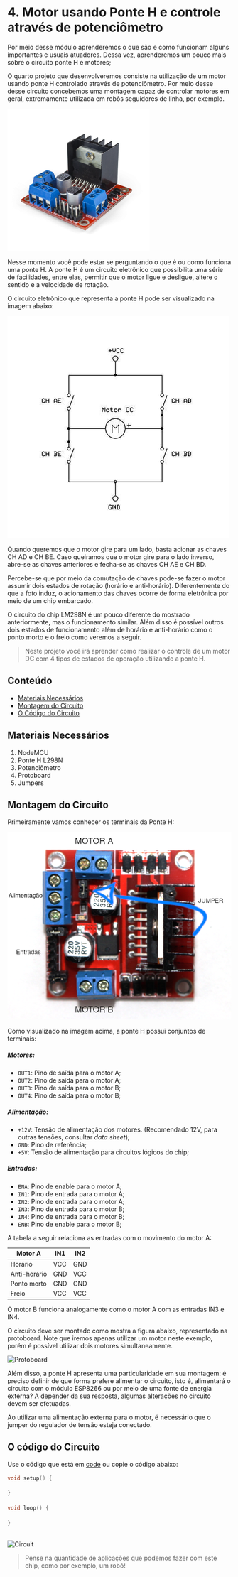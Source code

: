 # 4. Motor usando Ponte H e controle através de potenciômetro

Por meio desse módulo aprenderemos o que são e como funcionam alguns importantes e usuais atuadores. Dessa vez, aprenderemos um pouco mais sobre o circuito ponte H e motores;

O quarto projeto que desenvolveremos consiste na utilização de um motor usando ponte H controlado através de potenciômetro. Por meio desse desse circuito concebemos uma montagem capaz de controlar motores em geral, extremamente utilizada em robôs seguidores de linha, por exemplo.

![Ponte H](assets/pontehimagem.png)

Nesse momento você pode estar se perguntando o que é ou como funciona uma ponte H. A ponte H é um circuito eletrônico que possibilita uma série de facilidades, entre elas, permitir que o motor ligue e desligue, altere o sentido e a velocidade de rotação.

O circuito eletrônico que representa a ponte H pode ser visualizado na imagem abaixo:

![Ponte H circuito](assets/circuito.jpg)

Quando queremos que o motor gire para um lado, basta acionar as chaves CH AD e CH BE. Caso queiramos que o motor gire para o lado inverso, abre-se as chaves anteriores e fecha-se as chaves CH AE e CH BD.

Percebe-se que por meio da comutação de chaves pode-se fazer o motor assumir dois estados de rotação (horário e anti-horário). Diferentemente do que a foto induz, o acionamento das chaves ocorre de forma eletrônica por meio de um chip embarcado.

O circuito do chip LM298N é um pouco diferente do mostrado anteriormente, mas o funcionamento similar. Além disso é possível outros dois estados de funcionamento além de horário e anti-horário como o ponto morto e o freio como veremos a seguir.

> Neste projeto você irá aprender como realizar o controle de um motor DC com 4 tipos de estados de operação utilizando a ponte H.

## Conteúdo
- [Materiais Necessários](#materiais-necessários)
- [Montagem do Circuito](#montagem-do-circuito)
- [O Código do Circuito](#o-c&oacute;digo-do-circuito)

## Materiais Necessários
1. NodeMCU
2. Ponte H L298N
3. Potenciômetro
4. Protoboard
5. Jumpers

## Montagem do Circuito

Primeiramente vamos conhecer os terminais da Ponte H:

![Ponte H circuito](assets/pinosss.png)

Como visualizado na imagem acima, a ponte H possui conjuntos de terminais:

##### Motores:
* `OUT1`: Pino de saída para o motor A;
* `OUT2`: Pino de saída para o motor A;
* `OUT3`: Pino de saída para o motor B;
* `OUT4`: Pino de saída para o motor B;

##### Alimentação:
* `+12V`: Tensão de alimentação dos motores. (Recomendado 12V, para outras tensões, consultar _data sheet_);
* `GND`: Pino de referência;
* `+5V`: Tensão de alimentação para circuitos lógicos do chip;

##### Entradas:
* `ENA`: Pino de enable para o motor A;
* `IN1`: Pino de entrada para o motor A;
* `IN2`: Pino de entrada para o motor A;
* `IN3`: Pino de entrada para o motor B;
* `IN4`: Pino de entrada para o motor B;
* `ENB`: Pino de enable para o motor B;

A tabela a seguir relaciona as entradas com o movimento do motor A:
    
| Motor A      | IN1      | IN2      |
| ------------ | -------- | -------- |
| Horário      | VCC      | GND      |
| Anti-horário | GND      | VCC      |
| Ponto morto  | GND      | GND      |
| Freio        | VCC      | VCC      |

O motor B funciona analogamente como o motor A com as entradas IN3 e IN4.

O circuito deve ser montado como mostra a figura abaixo, representado na protoboard. Note que iremos apenas utilizar um motor neste exemplo, porém é possível utilizar dois motores simultaneamente.

<!-- FAZER NO FRITZING -->

![Protoboard](assets/protoboard.png)

Além disso, a ponte H apresenta uma particularidade em sua montagem: é preciso definir de que forma prefere alimentar o circuito, isto é, alimentará  o circuito com o módulo ESP8266 ou por meio de uma fonte de energia externa? A depender da sua resposta, algumas alterações no circuito devem ser efetuadas. 

Ao utilizar uma alimentação externa para o motor, é necessário que o jumper do regulador de tensão esteja conectado.

## O código do Circuito

Use o código que está em [code](code/code.ino) ou copie o código abaixo:
 
```C++
void setup() {
 
}

void loop() {
 
}
  
```

<!-- Explicação Código -->

![Circuit](assets/circuit.gif)

> Pense na quantidade de aplicações que podemos fazer com este chip, como por exemplo, um robô!
